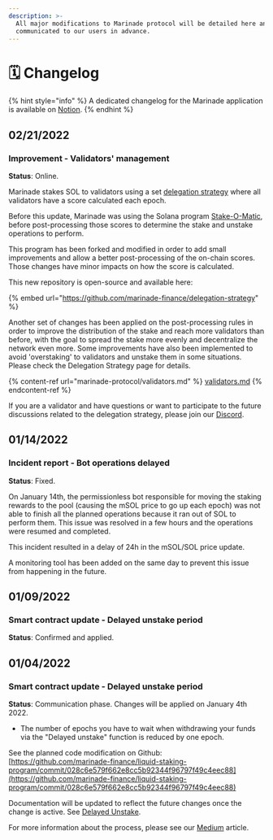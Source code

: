 ```yaml
---
description: >-
  All major modifications to Marinade protocol will be detailed here and
  communicated to our users in advance.
---
```


# 🗓 Changelog

{% hint style="info" %}
A dedicated changelog for the Marinade application is available on [Notion](https://marinade.notion.site/ae38d58b9bab46d7aba829518b5dc017?v=3c8807c10a8541a8ae5beaf1ee459c38).
{% endhint %}

## 02/21/2022

### Improvement - Validators' management

**Status**: Online.&#x20;

Marinade stakes SOL to validators using a set [delegation strategy](marinade-protocol/validators.md) where all validators have a score calculated each epoch.&#x20;

Before this update, Marinade was using the Solana program [Stake-O-Matic](https://github.com/solana-labs/stake-o-matic), before post-processing those scores to determine the stake and unstake operations to perform.   &#x20;

This program has been forked and modified in order to add small improvements and allow a better post-processing of the on-chain scores. Those changes have minor impacts on how the score is calculated.&#x20;

This new repository is open-source and available here:&#x20;

{% embed url="https://github.com/marinade-finance/delegation-strategy" %}

Another set of changes has been applied on the post-processing rules in order to improve the distribution of the stake and reach more validators than before, with the goal to spread the stake more evenly and decentralize the network even more. Some improvements have also been implemented to avoid 'overstaking' to validators and unstake them in some situations. Please check the Delegation Strategy page for details.&#x20;

{% content-ref url="marinade-protocol/validators.md" %}
[validators.md](marinade-protocol/validators.md)
{% endcontent-ref %}

If you are a validator and have questions or want to participate to the future discussions related to the delegation strategy, please join our [Discord](https://discord.com/invite/6EtUf4Euu6).&#x20;

## 01/14/2022

### Incident report - Bot operations delayed

**Status**: Fixed.&#x20;

On January 14th, the permissionless bot responsible for moving the staking rewards to the pool (causing the mSOL price to go up each epoch) was not able to finish all the planned operations because it ran out of SOL to perform them. This issue was resolved in a few hours and the operations were resumed and completed.&#x20;

This incident resulted in a delay of 24h in the mSOL/SOL price update.

A monitoring tool has been added on the same day to prevent this issue from happening in the future.&#x20;

## 01/09/2022

### Smart contract update - Delayed unstake period

**Status**: Confirmed and applied.

## 01/04/2022

### Smart contract update - Delayed unstake period

**Status**: Communication phase. Changes will be applied on January 4th 2022.&#x20;

* The number of epochs you have to wait when withdrawing your funds via the "Delayed unstake" function is reduced by one epoch.&#x20;

See the planned code modification on Github: [https://github.com/marinade-finance/liquid-staking-program/commit/028c6e579f662e8cc5b92344f96797f49c4eec88](https://github.com/marinade-finance/liquid-staking-program/commit/028c6e579f662e8cc5b92344f96797f49c4eec88)

Documentation will be updated to reflect the future changes once the change is active. See [Delayed Unstake](marinade-protocol/system-overview/#delayed-unstake).

For more information about the process, please see our [Medium](https://medium.com/marinade-finance/setting-security-standards-marinade-is-upgrading-a-smart-contract-6b7ce2b6dcd4) article.&#x20;
